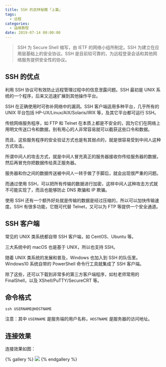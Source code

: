 ```yaml
---
title: SSH 的武林秘籍「上篇」
tags:
  - 远程
categories:
  - 运维教程
date: 2019-07-14 00:00:00
---
```


> SSH 为 Secure Shell 缩写，由 IETF 的网络小组所制定。SSH 为建立在应用层基础上的安全协议。SSH 是目前较可靠的，为远程登录会话和其他网络服务提供安全性的协议。

<!-- more -->

## SSH 的优点

利用 SSH 协议可有效防止远程管理过程中的信息泄露问题。SSH 最初是 UNIX 系统的一个程序，后来又迅速扩展到其他操作平台。

SSH 在正确使用时可弥补网络中的漏洞。SSH 客户端适用多种平台，几乎所有的 UNIX 平台包括 HP-UX/Linux/AIX/Solaris/IRIX 等，及其它平台都可运行 SSH。

传统网络服务程序，如 FTP 和 Telnet 在本质上都是不安全的，因为它们在网络上用明文传送口令和数据，别有用心的人非常容易就可以截获这些口令和数据。

而且，这些服务程序的安全验证方式也是有其弱点的，就是很容易受到中间人这种方式攻击。

所谓中间人的攻击方式，就是中间人冒充真正的服务器接收你传给服务器的数据，然后再冒充你把数据传给真正服务器。

服务器和你之间的数据传送被中间人一转手做了手脚后，就会出现很严重的问题。

而通过使用 SSH，可以把所有传输的数据进行加密，这样中间人这种攻击方式就不可能实现了，而且也能够防止 DNS 欺骗和 IP 欺骗。

使用 SSH 还有一个额外好处就是传输的数据是经过压缩的，所以可以加快传输速度。SSH 有很多功能，它既可代替 Telnet，又可以为 FTP 等提供一个安全通道。

## SSH 客户端

常见的 UNIX 类系统都自带 SSH 客户端，如 CentOS、Ubuntu 等。

三大系统中的 macOS 也是基于 UNIX，所以也支持 SSH。

随着 UNIX 类系统的发展和普及，Windows 也加入到 SSH 的队伍里。Windows10 系统自带的 PowerShell 命令行工具就集成了 SSH 客户端。

除了这些，还可以下载到非常多的第三方客户端程序，如杜老师常用的 FinalShell，以及 XShell/PuTTY/SecureCRT 等。

## 命令格式

```
ssh USERNAME@HOSTNAME
```

注意：其中 `USERNAME` 是服务端的用户名称，`HOSTNAME` 是服务器的访问地址。

## 连接效果

连接效果如图：

{% gallery %}
![](https://cdn.dusays.com/2019/07/5-1.jpg)
{% endgallery %}
